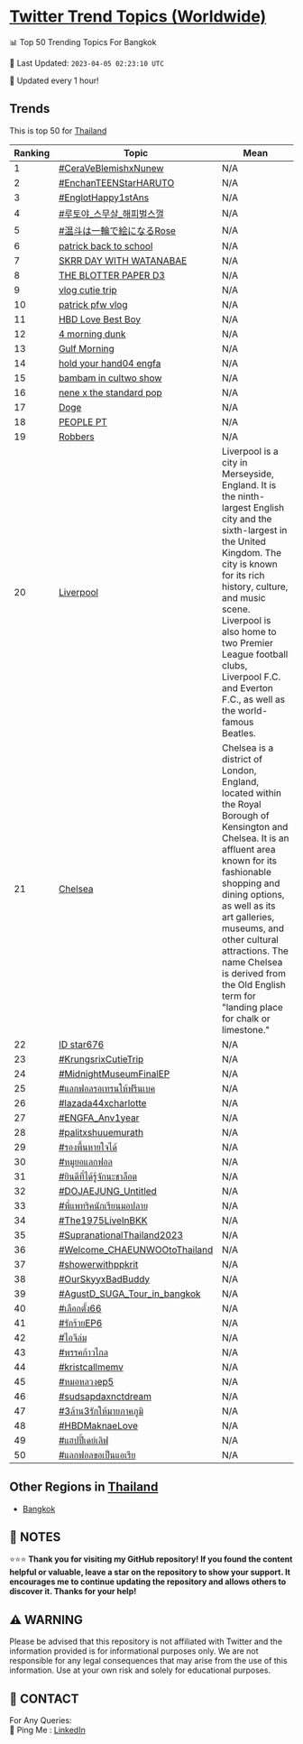 [Twitter Trend Topics (Worldwide)](https://github.com/ErcinDedeoglu/Twitter-Trend-Topics)
==========


📊 Top 50 Trending Topics For Bangkok

📆 Last Updated: `2023-04-05 02:23:10 UTC`

🔧 Updated every 1 hour!


## Trends

This is top 50 for [Thailand](</Thailand>)

| Ranking | Topic | Mean |
| ------- | ------------ | ------------ |
| 1 | [#CeraVeBlemishxNunew](http://twitter.com/search?q=%23CeraVeBlemishxNunew) | N/A |
| 2 | [#EnchanTEENStarHARUTO](http://twitter.com/search?q=%23EnchanTEENStarHARUTO) | N/A |
| 3 | [#EnglotHappy1stAns](http://twitter.com/search?q=%23EnglotHappy1stAns) | N/A |
| 4 | [#루토야_스무살_해피벌스껄](http://twitter.com/search?q=%23%eb%a3%a8%ed%86%a0%ec%95%bc_%ec%8a%a4%eb%ac%b4%ec%82%b4_%ed%95%b4%ed%94%bc%eb%b2%8c%ec%8a%a4%ea%bb%84) | N/A |
| 5 | [#温斗は一輪で絵になるRose](http://twitter.com/search?q=%23%e6%b8%a9%e6%96%97%e3%81%af%e4%b8%80%e8%bc%aa%e3%81%a7%e7%b5%b5%e3%81%ab%e3%81%aa%e3%82%8bRose) | N/A |
| 6 | [patrick back to school](http://twitter.com/search?q=patrick+back+to+school) | N/A |
| 7 | [SKRR DAY WITH WATANABAE](http://twitter.com/search?q=SKRR+DAY+WITH+WATANABAE) | N/A |
| 8 | [THE BLOTTER PAPER D3](http://twitter.com/search?q=THE+BLOTTER+PAPER+D3) | N/A |
| 9 | [vlog cutie trip](http://twitter.com/search?q=vlog+cutie+trip) | N/A |
| 10 | [patrick pfw vlog](http://twitter.com/search?q=patrick+pfw+vlog) | N/A |
| 11 | [HBD Love Best Boy](http://twitter.com/search?q=HBD+Love+Best+Boy) | N/A |
| 12 | [4 morning dunk](http://twitter.com/search?q=4+morning+dunk) | N/A |
| 13 | [Gulf Morning](http://twitter.com/search?q=Gulf+Morning) | N/A |
| 14 | [hold your hand04 engfa](http://twitter.com/search?q=hold+your+hand04+engfa) | N/A |
| 15 | [bambam in cultwo show](http://twitter.com/search?q=bambam+in+cultwo+show) | N/A |
| 16 | [nene x the standard pop](http://twitter.com/search?q=nene+x+the+standard+pop) | N/A |
| 17 | [Doge](http://twitter.com/search?q=Doge) | N/A |
| 18 | [PEOPLE PT](http://twitter.com/search?q=PEOPLE+PT) | N/A |
| 19 | [Robbers](http://twitter.com/search?q=Robbers) | N/A |
| 20 | [Liverpool](http://twitter.com/search?q=Liverpool) | Liverpool is a city in Merseyside, England. It is the ninth-largest English city and the sixth-largest in the United Kingdom. The city is known for its rich history, culture, and music scene. Liverpool is also home to two Premier League football clubs, Liverpool F.C. and Everton F.C., as well as the world-famous Beatles. |
| 21 | [Chelsea](http://twitter.com/search?q=Chelsea) | Chelsea is a district of London, England, located within the Royal Borough of Kensington and Chelsea. It is an affluent area known for its fashionable shopping and dining options, as well as its art galleries, museums, and other cultural attractions. The name Chelsea is derived from the Old English term for "landing place for chalk or limestone." |
| 22 | [ID star676](http://twitter.com/search?q=ID+star676) | N/A |
| 23 | [#KrungsrixCutieTrip](http://twitter.com/search?q=%23KrungsrixCutieTrip) | N/A |
| 24 | [#MidnightMuseumFinalEP](http://twitter.com/search?q=%23MidnightMuseumFinalEP) | N/A |
| 25 | [#แลกฟอลรอเทรนให้ฟรีนเบค](http://twitter.com/search?q=%23%e0%b9%81%e0%b8%a5%e0%b8%81%e0%b8%9f%e0%b8%ad%e0%b8%a5%e0%b8%a3%e0%b8%ad%e0%b9%80%e0%b8%97%e0%b8%a3%e0%b8%99%e0%b9%83%e0%b8%ab%e0%b9%89%e0%b8%9f%e0%b8%a3%e0%b8%b5%e0%b8%99%e0%b9%80%e0%b8%9a%e0%b8%84) | N/A |
| 26 | [#lazada44xcharlotte](http://twitter.com/search?q=%23lazada44xcharlotte) | N/A |
| 27 | [#ENGFA_Anv1year](http://twitter.com/search?q=%23ENGFA_Anv1year) | N/A |
| 28 | [#palitxshuuemurath](http://twitter.com/search?q=%23palitxshuuemurath) | N/A |
| 29 | [#รองพื้นหายใจได้](http://twitter.com/search?q=%23%e0%b8%a3%e0%b8%ad%e0%b8%87%e0%b8%9e%e0%b8%b7%e0%b9%89%e0%b8%99%e0%b8%ab%e0%b8%b2%e0%b8%a2%e0%b9%83%e0%b8%88%e0%b9%84%e0%b8%94%e0%b9%89) | N/A |
| 30 | [#หมูยอแลกฟอล](http://twitter.com/search?q=%23%e0%b8%ab%e0%b8%a1%e0%b8%b9%e0%b8%a2%e0%b8%ad%e0%b9%81%e0%b8%a5%e0%b8%81%e0%b8%9f%e0%b8%ad%e0%b8%a5) | N/A |
| 31 | [#ยินดีที่ได้รู้จักนะชาล็อต](http://twitter.com/search?q=%23%e0%b8%a2%e0%b8%b4%e0%b8%99%e0%b8%94%e0%b8%b5%e0%b8%97%e0%b8%b5%e0%b9%88%e0%b9%84%e0%b8%94%e0%b9%89%e0%b8%a3%e0%b8%b9%e0%b9%89%e0%b8%88%e0%b8%b1%e0%b8%81%e0%b8%99%e0%b8%b0%e0%b8%8a%e0%b8%b2%e0%b8%a5%e0%b9%87%e0%b8%ad%e0%b8%95) | N/A |
| 32 | [#DOJAEJUNG_Untitled](http://twitter.com/search?q=%23DOJAEJUNG_Untitled) | N/A |
| 33 | [#พี่แพทริคนักเรียนมอปลาย](http://twitter.com/search?q=%23%e0%b8%9e%e0%b8%b5%e0%b9%88%e0%b9%81%e0%b8%9e%e0%b8%97%e0%b8%a3%e0%b8%b4%e0%b8%84%e0%b8%99%e0%b8%b1%e0%b8%81%e0%b9%80%e0%b8%a3%e0%b8%b5%e0%b8%a2%e0%b8%99%e0%b8%a1%e0%b8%ad%e0%b8%9b%e0%b8%a5%e0%b8%b2%e0%b8%a2) | N/A |
| 34 | [#The1975LiveInBKK](http://twitter.com/search?q=%23The1975LiveInBKK) | N/A |
| 35 | [#SupranationalThailand2023](http://twitter.com/search?q=%23SupranationalThailand2023) | N/A |
| 36 | [#Welcome_CHAEUNWOOtoThailand](http://twitter.com/search?q=%23Welcome_CHAEUNWOOtoThailand) | N/A |
| 37 | [#showerwithppkrit](http://twitter.com/search?q=%23showerwithppkrit) | N/A |
| 38 | [#OurSkyyxBadBuddy](http://twitter.com/search?q=%23OurSkyyxBadBuddy) | N/A |
| 39 | [#AgustD_SUGA_Tour_in_bangkok](http://twitter.com/search?q=%23AgustD_SUGA_Tour_in_bangkok) | N/A |
| 40 | [#เลือกตั้ง66](http://twitter.com/search?q=%23%e0%b9%80%e0%b8%a5%e0%b8%b7%e0%b8%ad%e0%b8%81%e0%b8%95%e0%b8%b1%e0%b9%89%e0%b8%8766) | N/A |
| 41 | [#รักร้ายEP6](http://twitter.com/search?q=%23%e0%b8%a3%e0%b8%b1%e0%b8%81%e0%b8%a3%e0%b9%89%e0%b8%b2%e0%b8%a2EP6) | N/A |
| 42 | [#ไอจีล่ม](http://twitter.com/search?q=%23%e0%b9%84%e0%b8%ad%e0%b8%88%e0%b8%b5%e0%b8%a5%e0%b9%88%e0%b8%a1) | N/A |
| 43 | [#พรรคก้าวไกล](http://twitter.com/search?q=%23%e0%b8%9e%e0%b8%a3%e0%b8%a3%e0%b8%84%e0%b8%81%e0%b9%89%e0%b8%b2%e0%b8%a7%e0%b9%84%e0%b8%81%e0%b8%a5) | N/A |
| 44 | [#kristcallmemv](http://twitter.com/search?q=%23kristcallmemv) | N/A |
| 45 | [#หมอหลวงep5](http://twitter.com/search?q=%23%e0%b8%ab%e0%b8%a1%e0%b8%ad%e0%b8%ab%e0%b8%a5%e0%b8%a7%e0%b8%87ep5) | N/A |
| 46 | [#sudsapdaxnctdream](http://twitter.com/search?q=%23sudsapdaxnctdream) | N/A |
| 47 | [#3ล้าน3รักให้มายภาคภูมิ](http://twitter.com/search?q=%233%e0%b8%a5%e0%b9%89%e0%b8%b2%e0%b8%993%e0%b8%a3%e0%b8%b1%e0%b8%81%e0%b9%83%e0%b8%ab%e0%b9%89%e0%b8%a1%e0%b8%b2%e0%b8%a2%e0%b8%a0%e0%b8%b2%e0%b8%84%e0%b8%a0%e0%b8%b9%e0%b8%a1%e0%b8%b4) | N/A |
| 48 | [#HBDMaknaeLove](http://twitter.com/search?q=%23HBDMaknaeLove) | N/A |
| 49 | [#แฮปปี้เดย์เลิฟ](http://twitter.com/search?q=%23%e0%b9%81%e0%b8%ae%e0%b8%9b%e0%b8%9b%e0%b8%b5%e0%b9%89%e0%b9%80%e0%b8%94%e0%b8%a2%e0%b9%8c%e0%b9%80%e0%b8%a5%e0%b8%b4%e0%b8%9f) | N/A |
| 50 | [#แลกฟอลขอเป็นแอเรีย](http://twitter.com/search?q=%23%e0%b9%81%e0%b8%a5%e0%b8%81%e0%b8%9f%e0%b8%ad%e0%b8%a5%e0%b8%82%e0%b8%ad%e0%b9%80%e0%b8%9b%e0%b9%87%e0%b8%99%e0%b9%81%e0%b8%ad%e0%b9%80%e0%b8%a3%e0%b8%b5%e0%b8%a2) | N/A |



## Other Regions in [Thailand](</Thailand>)

* [Bangkok](</Thailand/Bangkok.md>)



## 📝 NOTES

⭐⭐⭐ **Thank you for visiting my GitHub repository! If you found the content helpful or valuable, leave a star on the repository to show your support. It encourages me to continue updating the repository and allows others to discover it. Thanks for your help!**


## ⚠️ WARNING

Please be advised that this repository is not affiliated with Twitter and the information provided is for informational purposes only. We are not responsible for any legal consequences that may arise from the use of this information. Use at your own risk and solely for educational purposes.


## 📨 CONTACT

 For Any Queries:  
            🏓 Ping Me : [LinkedIn](https://www.linkedin.com/in/ercindedeoglu/)
